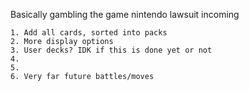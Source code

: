 Basically gambling the game nintendo lawsuit incoming

~~~TODO~~~
1. Add all cards, sorted into packs
2. More display options
3. User decks? IDK if this is done yet or not
4.
5.
6. Very far future battles/moves
